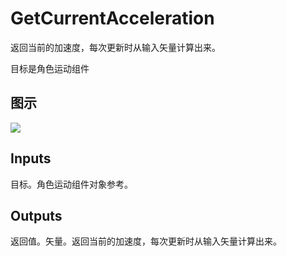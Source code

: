 # GetCurrentAcceleration

返回当前的加速度，每次更新时从输入矢量计算出来。

目标是角色运动组件

## 图示

![]($-20221218-20181311.png)

## Inputs

目标。角色运动组件对象参考。  

## Outputs

返回值。矢量。返回当前的加速度，每次更新时从输入矢量计算出来。

